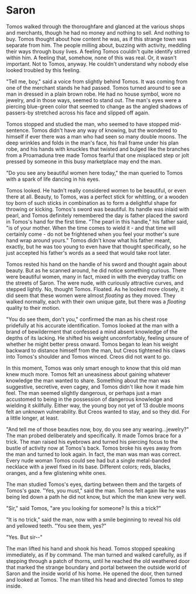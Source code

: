 # Saron

Tomos walked through the thoroughfare and glanced at the various shops and merchants, though he had no money and nothing to sell. And nothing to buy. Tomos thought about how content he was, as if this strange town was separate from him. The people milling about, buzzing with activity, meddling their ways through busy lives. A feeling Tomos couldn't quite identify stirred within him. A feeling that, somehow, none of this was real. Or, it wasn't important. Not to Tomos, anyway. He couldn't understand why nobody else looked troubled by this feeling.

"Tell me, boy," said a voice from slightly behind Tomos. It was coming from one of the merchant stands he had passed. Tomos turned around to see a man in dressed in a plain brown robe. He had no house symbol, wore no jewelry, and in those ways, seemed to stand out. The man's eyes were a piercing blue-green color that seemed to change as the angled shadows of passers-by stretched across his face and slipped off again.

Tomos stopped and studied the man, who seemed to have stopped mid-sentence. Tomos didn't have any way of knowing, but the wondered to himself if ever there was a man who had seen so many double moons. The deep wrinkles and folds in the man's face, his frail frame under his plan robe, and his hands with knuckles that twisted and bulged like the branches from a Proamaduna tree made Tomos fearful that one misplaced step or jolt pressed by someone in this busy marketplace may end the man.

"Do you see any beautiful women here today," the man queried to Tomos with a spark of life dancing in his eyes.

Tomos looked. He hadn't really considered women to be beautiful, or even there at all. Beauty, to Tomos, was a perfect stick for whittling, or a wooden toy born of such sticks in combination as to form a delightful shape for throwing or kicking. Tomos's sword was beautiful. Its handle was inlaid with pearl, and Tomos definitely remembered the day is father placed the sword in Tomos's hand for the first time. "The pearl in this handle," his father said, "is of your mother. When the time comes to wield it - and that time will certainly come - do not be frightened when you feel your mother's sure hand wrap around yours." Tomos didn't know what his father meant, exactly, but he was too young to even have that thought specifically, so he just accepted his father's words as a seed that would take root later.

Tomos rested his hand on the handle of his sword and thought again about beauty. But as he scanned around, he did notice something curious. There were beautiful women, many in fact, mixed in with the everyday traffic on the streets of Saron. The were nude, with curiously attractive curves, and stepped lightly. No, thought Tomos. Floated. As he looked more closely, it did seem that these women were almost *floating* as they moved. They walked normally, each with their own unique gate, but there was a *floating* quality to their motion.

"You do see them, don't you," confirmed the man as his chest rose pridefully at his accurate identification. Tomos looked at the man with a brand of bewilderment that confessed a mind absent knowledge of the depths of its lacking. He shifted his weight uncomfortably, feeling unsure of whether he might better press onward. Tomos began to lean his weight backward to distance himself from the man, but Creos tightened his claws into Tomos's shoulder and Tomos winced. Creos did not want to go.

In this moment, Tomos was only smart enough to know that this old man knew much more. Tomos felt an uneasiness about gaining whatever knowledge the man wanted to share. Something about the man was suggestive, secretive, even cagey, and Tomos didn't like how it made him feel. The man seemed slightly dangerous, or perhaps just a man accustomed to being in the possession of dangerous knowledge and wielding it skillfully. Either way, the young boy not yet of 13 double moons felt an unknown vulnerability. But Creos wanted to stay, and so they did. For a little longer, at least.

"And tell me of those beauties now, boy, do you see any wearing...jewelry?" The man probed deliberately and specifically. It made Tomos brace for a trick. The man raised his eyebrows and turned his piercing focus to the bustle of activity now at Tomos's back. Tomos broke his eyes away from the man and turned to look again. In fact, the man was man was correct. Every nude woman Tomos could see had but a single metal-banded necklace with a jewel fixed in its base. Different colors; reds, blacks, oranges, and a few glistening white ones. 

The man studied Tomos's eyes, darting between them and the targets of Tomos's gaze. "Yes, you must," said the man. Tomos felt again like he was being led down a path he did not know, but which the man knew very well. 

"Sir," said Tomos, "are you looking for someone? Is this a trick?"

"It is no trick," said the man, now with a smile beginning to reveal his old and yellowed teeth. "You see them, yes?"

"Yes. But sir--"

The man lifted his hand and shook his head. Tomos stopped speaking immediately, as if by command. The man turned and walked carefully, as if stepping through a patch of thorns, until he reached the old weathered door that marked the strange boundary and portal between the outside world of Saron and the inside world of his home. He opened the door, then turned and looked at Tomos. The man tilted his head and directed Tomos to step inside.

